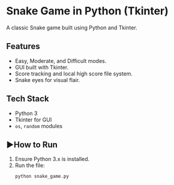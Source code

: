# Snake Game in Python (Tkinter)
A classic Snake game built using Python and Tkinter.

## Features
- Easy, Moderate, and Difficult modes.
- GUI built with Tkinter.
- Score tracking and local high score file system.
- Snake eyes for visual flair.

## Tech Stack
- Python 3
- Tkinter for GUI
- `os`, `random` modules

## ▶How to Run
1. Ensure Python 3.x is installed.
2. Run the file:
   ```bash
   python snake_game.py
